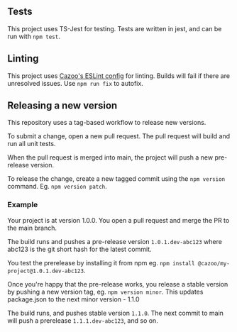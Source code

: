 ## Tests

This project uses TS-Jest for testing. Tests are written in jest, and can be run with `npm test`.

## Linting
This project uses [Cazoo's ESLint config](https://github.com/Cazoo-uk/cazoo-eslint) for linting. Builds will fail if there are unresolved issues. Use `npm run fix` to autofix.


## Releasing a new version

This repository uses a tag-based workflow to release new versions.

To submit a change, open a new pull request. The pull request will build and run all unit tests.

When the pull request is merged into main, the project will push a new pre-release version. 

To release the change, create a new tagged commit using the `npm version` command. Eg. `npm version patch`.

### Example

Your project is at version 1.0.0. You open a pull request and merge the PR to the main branch.

The build runs and pushes a pre-release version `1.0.1.dev-abc123` where abc123 is the git short hash for the latest commit.

You test the prerelease by installing it from npm eg. `npm install @cazoo/my-project@1.0.1.dev-abc123`.

Once you're happy that the pre-release works, you release a stable version by pushing a new version tag, eg. `npm version minor`. This updates package.json to the next minor version - 1.1.0

The build runs, and pushes stable version `1.1.0`. The next commit to main will push a prerelease `1.1.1.dev-abc123`, and so on.
